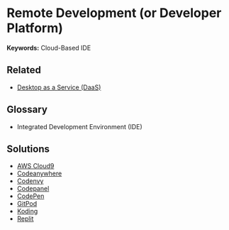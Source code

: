 # Remote Development (or Developer Platform)

**Keywords:** Cloud-Based IDE

## Related

- [Desktop as a Service (DaaS)](/daas.md)

## Glossary

- Integrated Development Environment (IDE)

## Solutions

- [AWS Cloud9](https://aws.amazon.com/cloud9/)
- [Codeanywhere](https://codeanywhere.com/)
- [Codenvy](https://github.com/codenvy/codenvy)
- [Codepanel](https://codepanel.io/)
- [CodePen](https://codepen.io/)
- [GitPod](https://gitpod.io/)
- [Koding](https://koding.com/)
- [Replit](https://replit.com/)

<!--
https://bitrise.io/
https://developer.apple.com/xcode-cloud/
-->

